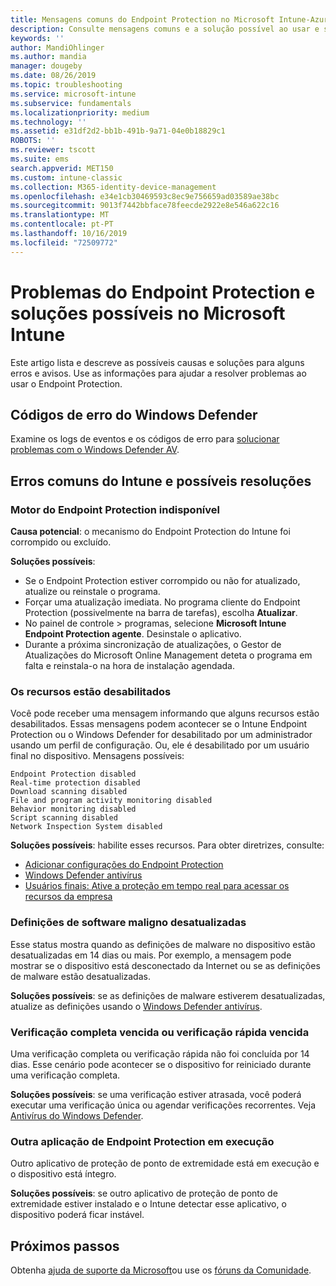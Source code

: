 ```yaml
---
title: Mensagens comuns do Endpoint Protection no Microsoft Intune-Azure | Microsoft Docs
description: Consulte mensagens comuns e a solução possível ao usar e solucionar problemas do Endpoint Protection e do Windows Defender no Microsoft Intune.
keywords: ''
author: MandiOhlinger
ms.author: mandia
manager: dougeby
ms.date: 08/26/2019
ms.topic: troubleshooting
ms.service: microsoft-intune
ms.subservice: fundamentals
ms.localizationpriority: medium
ms.technology: ''
ms.assetid: e31df2d2-bb1b-491b-9a71-04e0b18829c1
ROBOTS: ''
ms.reviewer: tscott
ms.suite: ems
search.appverid: MET150
ms.custom: intune-classic
ms.collection: M365-identity-device-management
ms.openlocfilehash: e34e1cb30469593c8ec9e756659ad03589ae38bc
ms.sourcegitcommit: 9013f7442bbface78feecde2922e8e546a622c16
ms.translationtype: MT
ms.contentlocale: pt-PT
ms.lasthandoff: 10/16/2019
ms.locfileid: "72509772"
---
```

# <a name="endpoint-protection-issues-and-possible-solutions-in-microsoft-intune"></a>Problemas do Endpoint Protection e soluções possíveis no Microsoft Intune

Este artigo lista e descreve as possíveis causas e soluções para alguns erros e avisos. Use as informações para ajudar a resolver problemas ao usar o Endpoint Protection.

## <a name="windows-defender-error-codes"></a>Códigos de erro do Windows Defender

Examine os logs de eventos e os códigos de erro para [solucionar problemas com o Windows Defender AV](https://docs.microsoft.com/windows/security/threat-protection/windows-defender-antivirus/troubleshoot-windows-defender-antivirus).

## <a name="common-intune-errors-and-possible-resolutions"></a>Erros comuns do Intune e possíveis resoluções

### <a name="endpoint-protection-engine-unavailable"></a>Motor do Endpoint Protection indisponível

**Causa potencial**: o mecanismo do Endpoint Protection do Intune foi corrompido ou excluído.

**Soluções possíveis**:

- Se o Endpoint Protection estiver corrompido ou não for atualizado, atualize ou reinstale o programa.
- Forçar uma atualização imediata. No programa cliente do Endpoint Protection (possivelmente na barra de tarefas), escolha **Atualizar**.
- No painel de controle > programas, selecione **Microsoft Intune Endpoint Protection agente**. Desinstale o aplicativo.
- Durante a próxima sincronização de atualizações, o Gestor de Atualizações do Microsoft Online Management deteta o programa em falta e reinstala-o na hora de instalação agendada.

### <a name="features-are-disabled"></a>Os recursos estão desabilitados

Você pode receber uma mensagem informando que alguns recursos estão desabilitados. Essas mensagens podem acontecer se o Intune Endpoint Protection ou o Windows Defender for desabilitado por um administrador usando um perfil de configuração. Ou, ele é desabilitado por um usuário final no dispositivo. Mensagens possíveis:

`Endpoint Protection disabled`  
`Real-time protection disabled`  
`Download scanning disabled`  
`File and program activity monitoring disabled`  
`Behavior monitoring disabled`  
`Script scanning disabled`  
`Network Inspection System disabled`  

**Soluções possíveis**: habilite esses recursos. Para obter diretrizes, consulte:

- [Adicionar configurações do Endpoint Protection](../protect/endpoint-protection-configure.md)
- [Windows Defender antivírus](../configuration/device-restrictions-windows-10.md#microsoft-defender-antivirus)
- [Usuários finais: Ative a proteção em tempo real para acessar os recursos da empresa](/intune-user-help/turn-on-defender-windows)

### <a name="malware-definitions-out-of-date"></a>Definições de software maligno desatualizadas

Esse status mostra quando as definições de malware no dispositivo estão desatualizadas em 14 dias ou mais. Por exemplo, a mensagem pode mostrar se o dispositivo está desconectado da Internet ou se as definições de malware estão desatualizadas.

**Soluções possíveis**: se as definições de malware estiverem desatualizadas, atualize as definições usando o [Windows Defender antivírus](../configuration/device-restrictions-windows-10.md#microsoft-defender-antivirus).

### <a name="full-scan-overdue-or-quick-scan-overdue"></a>Verificação completa vencida ou verificação rápida vencida

Uma verificação completa ou verificação rápida não foi concluída por 14 dias. Esse cenário pode acontecer se o dispositivo for reiniciado durante uma verificação completa.

**Soluções possíveis**: se uma verificação estiver atrasada, você poderá executar uma verificação única ou agendar verificações recorrentes. Veja [Antivírus do Windows Defender](../configuration/device-restrictions-windows-10.md#microsoft-defender-antivirus).

### <a name="another-endpoint-protection-application-running"></a>Outra aplicação de Endpoint Protection em execução

Outro aplicativo de proteção de ponto de extremidade está em execução e o dispositivo está íntegro.

**Soluções possíveis**: se outro aplicativo de proteção de ponto de extremidade estiver instalado e o Intune detectar esse aplicativo, o dispositivo poderá ficar instável.

## <a name="next-steps"></a>Próximos passos

Obtenha [ajuda de suporte da Microsoft](get-support.md)ou use os [fóruns da Comunidade](https://social.technet.microsoft.com/Forums/en-US/home?category=microsoftintune).
